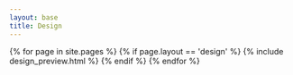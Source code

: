```yaml
---
layout: base
title: Design
---
```

{% for page in site.pages %}
  {% if page.layout == 'design' %}
  {% include design_preview.html %}
  {% endif %}
{% endfor %}

